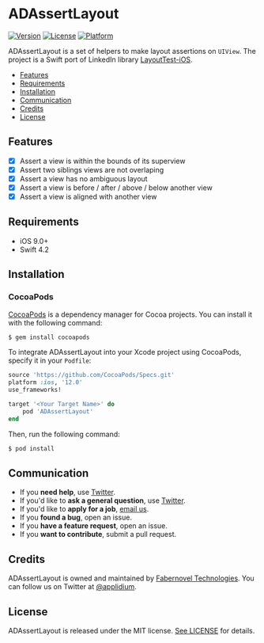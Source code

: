 # ADAssertLayout

[![Version](https://img.shields.io/cocoapods/v/ADAssertLayout.svg?style=flat)](https://cocoapods.org/pods/ADAssertLayout)
[![License](https://img.shields.io/cocoapods/l/ADAssertLayout.svg?style=flat)](https://cocoapods.org/pods/ADAssertLayout)
[![Platform](https://img.shields.io/cocoapods/p/ADAssertLayout.svg?style=flat)](https://cocoapods.org/pods/ADAssertLayout)

ADAssertLayout is a set of helpers to make layout assertions on `UIView`. The project is a Swift port of LinkedIn library [LayoutTest-iOS](https://github.com/linkedin/LayoutTest-iOS).

- [Features](#features)
- [Requirements](#requirements)
- [Installation](#installation)
- [Communication](#communication)
- [Credits](#credits)
- [License](#license)

## Features

- [x] Assert a view is within the bounds of its superview
- [x] Assert two siblings views are not overlaping
- [x] Assert a view has no ambiguous layout
- [x] Assert a view is before / after / above / below another view
- [x] Assert a view is aligned with another view

## Requirements

- iOS 9.0+
- Swift 4.2

## Installation

### CocoaPods

[CocoaPods](https://cocoapods.org) is a dependency manager for Cocoa projects. You can install it with the following command:

```bash
$ gem install cocoapods
```

To integrate ADAssertLayout into your Xcode project using CocoaPods, specify it in your `Podfile`:

```ruby
source 'https://github.com/CocoaPods/Specs.git'
platform :ios, '12.0'
use_frameworks!

target '<Your Target Name>' do
    pod 'ADAssertLayout'
end
```

Then, run the following command:

```bash
$ pod install
```

## Communication

- If you **need help**, use [Twitter](https://twitter.com/applidium).
- If you'd like to **ask a general question**, use [Twitter](https://twitter.com/applidium).
- If you'd like to **apply for a job**, [email us](jobs@applidium.com).
- If you **found a bug**, open an issue.
- If you **have a feature request**, open an issue.
- If you **want to contribute**, submit a pull request.

## Credits

ADAssertLayout is owned and maintained by [Fabernovel Technologies](https://technologies.fabernovel.com/). You can follow us on Twitter at [@applidium](https://twitter.com/applidium).

## License

ADAssertLayout is released under the MIT license. [See LICENSE](LICENSE) for details.
